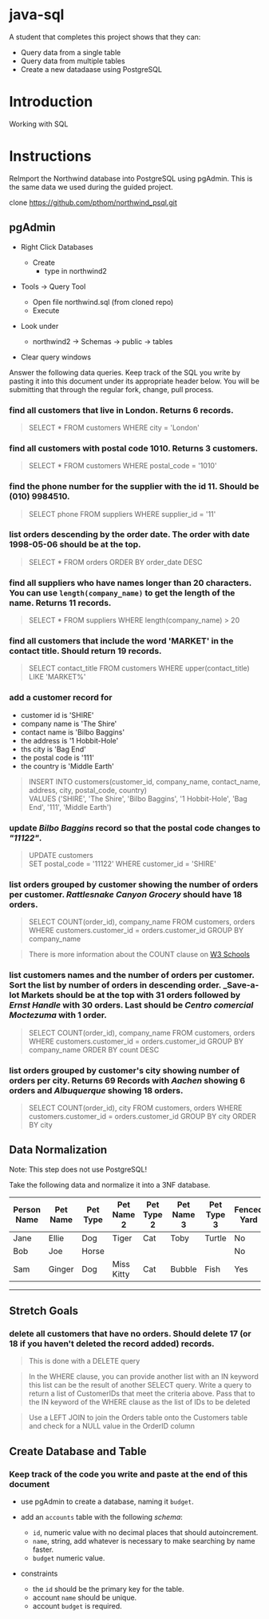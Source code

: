 # java-sql

A student that completes this project shows that they can:
* Query data from a single table
* Query data from multiple tables
* Create a new datadaase using PostgreSQL

# Introduction

Working with SQL

# Instructions

ReImport the Northwind database into PostgreSQL using pgAdmin. This is the same data we used during the guided project.

clone https://github.com/pthom/northwind_psql.git

## pgAdmin

* Right Click Databases
  * Create
    * type in northwind2

* Tools -> Query Tool
  * Open file northwind.sql (from cloned repo)
  * Execute

* Look under
  * northwind2 -> Schemas -> public -> tables

* Clear query windows

Answer the following data queries. Keep track of the SQL you write by pasting it into this document under its appropriate header below. You will be submitting that through the regular fork, change, pull process.


### find all customers that live in London. Returns 6 records.
> SELECT * 
FROM customers
WHERE city = 'London'


### find all customers with postal code 1010. Returns 3 customers.
> SELECT * 
FROM customers
WHERE postal_code = '1010'


### find the phone number for the supplier with the id 11. Should be (010) 9984510.
> SELECT phone 
FROM suppliers
WHERE supplier_id = '11'


### list orders descending by the order date. The order with date 1998-05-06 should be at the top.
> SELECT * 
FROM orders
ORDER BY order_date DESC


### find all suppliers who have names longer than 20 characters. You can use `length(company_name)` to get the length of the name. Returns 11 records.
> SELECT * 
FROM suppliers
WHERE length(company_name) > 20


### find all customers that include the word 'MARKET' in the contact title. Should return 19 records.
> SELECT contact_title
FROM customers
WHERE upper(contact_title) LIKE 'MARKET%'


### add a customer record for   
* customer id is 'SHIRE'
* company name is 'The Shire'
* contact name is 'Bilbo Baggins'
* the address is '1 Hobbit-Hole'
* ths city is 'Bag End'
* the postal code is '111'
* the country is 'Middle Earth'
> INSERT INTO customers(customer_id, company_name, contact_name, address, city, postal_code, 
					 country)  
  VALUES ('SHIRE', 'The Shire', 'Bilbo Baggins', '1 Hobbit-Hole', 'Bag End', '111',
	   'Middle Earth')  


### update _Bilbo Baggins_ record so that the postal code changes to _"11122"_.
> UPDATE customers  
SET postal_code = '11122' 
WHERE customer_id = 'SHIRE'  


### list orders grouped by customer showing the number of orders per customer. _Rattlesnake Canyon Grocery_ should have 18 orders.
> SELECT COUNT(order_id), company_name
FROM customers, orders
WHERE customers.customer_id = orders.customer_id
GROUP BY company_name

> There is more information about the COUNT clause on [W3 Schools](https://www.w3schools.com/sql/sql_count_avg_sum.asp)


### list customers names and the number of orders per customer. Sort the list by number of orders in descending order. _Save-a-lot Markets should be at the top with 31 orders followed by _Ernst Handle_ with 30 orders. Last should be _Centro comercial Moctezuma_ with 1 order.
> SELECT COUNT(order_id), company_name
FROM customers, orders
WHERE customers.customer_id = orders.customer_id
GROUP BY company_name
ORDER BY count DESC


### list orders grouped by customer's city showing number of orders per city. Returns 69 Records with _Aachen_ showing 6 orders and _Albuquerque_ showing 18 orders.
> SELECT COUNT(order_id), city
FROM customers, orders
WHERE customers.customer_id = orders.customer_id
GROUP BY city
ORDER BY city


## Data Normalization

Note: This step does not use PostgreSQL!

Take the following data and normalize it into a 3NF database.

| Person Name | Pet Name | Pet Type | Pet Name 2 | Pet Type 2 | Pet Name 3 | Pet Type 3 | Fenced Yard | City Dweller |
|-------------|----------|----------|------------|------------|------------|------------|-------------|--------------|
| Jane        | Ellie    | Dog      | Tiger      | Cat        | Toby       | Turtle     | No          | Yes          |
| Bob         | Joe      | Horse    |            |            |            |            | No          | No           |
| Sam         | Ginger   | Dog      | Miss Kitty | Cat        | Bubble     | Fish       | Yes         | No           |

---
## Stretch Goals

### delete all customers that have no orders. Should delete 17 (or 18 if you haven't deleted the record added) records.
> This is done with a DELETE query

> In the WHERE clause, you can provide another list with an IN keyword this list can be the result of another SELECT query. Write a query to return a list of CustomerIDs that meet the criteria above. Pass that to the IN keyword of the WHERE clause as the list of IDs to be deleted
 
> Use a LEFT JOIN to join the Orders table onto the Customers table and check for a NULL value in the OrderID column

## Create Database and Table

### Keep track of the code you write and paste at the end of this document

- use pgAdmin to create a database, naming it `budget`.
- add an `accounts` table with the following _schema_:

  - `id`, numeric value with no decimal places that should autoincrement.
  - `name`, string, add whatever is necessary to make searching by name faster.
  - `budget` numeric value.

- constraints
  - the `id` should be the primary key for the table.
  - account `name` should be unique.
  - account `budget` is required.
